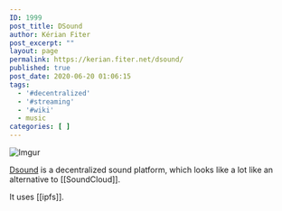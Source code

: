 ```yaml
---
ID: 1999
post_title: DSound
author: Kérian Fiter
post_excerpt: ""
layout: page
permalink: https://kerian.fiter.net/dsound/
published: true
post_date: 2020-06-20 01:06:15
tags:
  - '#decentralized'
  - '#streaming'
  - '#wiki'
  - music
categories: [ ]
---
```

![Imgur](https://imgur.com/HgP8mEG)

[Dsound][1] is a decentralized sound platform, which looks like a lot like an alternative to [[SoundCloud]].

It uses [[ipfs]].

 [1]: https://dsound.audio/